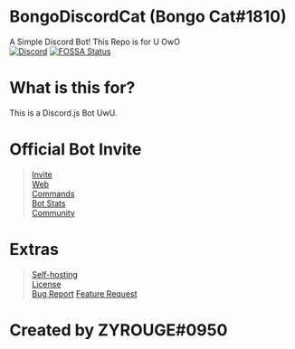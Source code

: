 # BongoDiscordCat (Bongo Cat#1810)
A Simple Discord Bot! This Repo is for U OwO <br>
[![Discord](https://discordapp.com/api/guilds/521008266336141314/widget.png)](https://discordapp.com/invite/8jdDWzk)
[![FOSSA Status](https://app.fossa.com/api/projects/git%2Bgithub.com%2Fzyrouge%2Fbongodiscordcat.svg?type=small)](https://app.fossa.com/projects/git%2Bgithub.com%2Fzyrouge%2Fbongodiscordcat?ref=badge_small)
# What is this for?
This is a Discord.js Bot UwU.

# Official Bot Invite
 > [Invite](https://discordapp.com/api/oauth2/authorize?client_id=614476694853779457&permissions=2146958847&scope=bot) <br>
 > [Web](https://bongodiscordcat.glitch.me/) <br>
 > [Commands](https://bongodiscordcat.glitch.me/commands) <br>
 > [Bot Stats](https://bongodiscordcat.glitch.me/stats) <br>
 > [Community](https://discord.gg/8jdDWzk)
 
# Extras
 > [Self-hosting](https://github.com/zyrouge/bongodiscordcat/blob/master/setup.md) <br>
 > [License](https://github.com/zyrouge/bongodiscordcat/blob/master/LICENSE) <br>
 > [Bug Report](https://github.com/zyrouge/bongodiscordcat/issues/new?assignees=&labels=&template=bug_report.md&title=)
 > [Feature Request](https://github.com/zyrouge/bongodiscordcat/issues/new?assignees=&labels=&template=feature_request.md&title=)

# Created by **ZYROUGE#0950**
